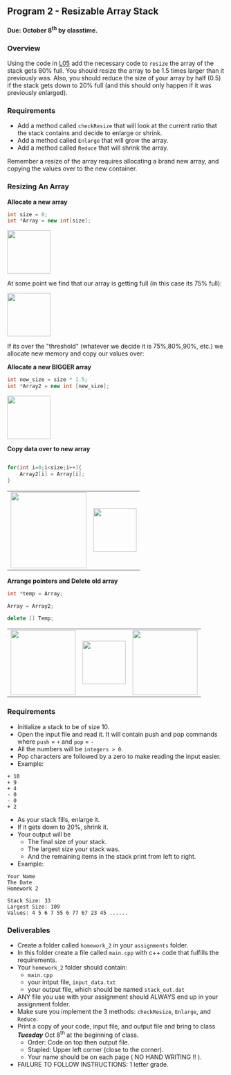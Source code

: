 ## Program 2 - Resizable Array Stack
#### Due: October 8<sup>th</sup> by classtime.

### Overview

Using the code in [L05](../../Lectures/L05/README.md) add the necessary code to `resize` the array of the stack gets 80% full. You should resize the array to be 1.5 times larger than it previously was. Also, you should reduce the size of your array by half (0.5) if the stack gets down to 20% full (and this should only happen if it was previously enlarged).

### Requirements

- Add a method called `checkResize` that will look at the current ratio that the stack contains and decide to enlarge or shrink.
- Add a method called `Enlarge` that will grow the array. 
- Add a method called `Reduce` that will shrink the array.

Remember a resize of the array requires allocating a brand new array, and copying the values over to the new container.

### Resizing An Array

**Allocate a new array**
```cpp
int size = 8;
int *Array = new int[size];
```

<img src="http://cs.msutexas.edu/~griffin/zcloud/zcloud-files/array_resizing_1b.png" width="100">


At some point we find that our array is getting full (in this case its 75% full):

<img src="http://cs.msutexas.edu/~griffin/zcloud/zcloud-files/array_resizing_2b.png" width="100">

If its over the "threshold" (whatever we decide it is 75%,80%,90%, etc.) we allocate new memory and copy our values over:

**Allocate a new BIGGER array**
```cpp
int new_size = size * 1.5;
int *Array2 = new int [new_size];

```

<img src="http://cs.msutexas.edu/~griffin/zcloud/zcloud-files/array_resizing_5b.png" width="100">


**Copy data over to new array**
```cpp

for(int i=0;i<size;i++){
    Array2[i] = Array[i];
}
```

|                                                                                       |                                                                                       |
| :-----------------------------------------------------------------------------------: | :-----------------------------------------------------------------------------------: |
| <img src="http://cs.msutexas.edu/~griffin/zcloud/zcloud-files/array_resizing_3b.png" width="175"> | <img src="http://cs.msutexas.edu/~griffin/zcloud/zcloud-files/array_resizing_4b.png" width="100"> |


**Arrange pointers and Delete old array**
```cpp
int *temp = Array;

Array = Array2;

delete [] Temp;
```

|                                                                                       |                                                                                       |                                                                                      |
| :-----------------------------------------------------------------------------------: | :-----------------------------------------------------------------------------------: |:-----------------------------------------------------------------------------------: |
| <img src="http://cs.msutexas.edu/~griffin/zcloud/zcloud-files/array_resizing_6b.png" width="150"> | <img src="http://cs.msutexas.edu/~griffin/zcloud/zcloud-files/array_resizing_7b.png" width="100"> | <img src="http://cs.msutexas.edu/~griffin/zcloud/zcloud-files/array_resizing_8b.png" width="150"> |

### Requirements

- Initialize a stack to be of size 10.
- Open the input file and read it. It will contain push and pop commands where `push` = `+` and `pop` = `-`
- All the numbers will be `integers > 0`. 
- Pop characters are followed by a zero to make reading the input easier. 
- Example:

```
+ 10
+ 9 
+ 4
- 0
- 0
+ 2
```

- As your stack fills, enlarge it.
- If it gets down to 20%, shrink it.
- Your output will be
  - The final size of your stack. 
  - The largest size your stack was.
  - And the remaining items in the stack print from left to right.
- Example:

```
Your Name
The Date
Homework 2

Stack Size: 33
Largest Size: 109
Values: 4 5 6 7 55 6 77 67 23 45 ......
```


### Deliverables

- Create a folder called `homework_2` in your `assignments` folder.
- In this folder create a file called `main.cpp` with c++ code that fulfills the requirements.
- Your `homework_2` folder should contain:
    - `main.cpp` 
    - your intput file, `input_data.txt`
    - your output file, which should be named `stack_out.dat`
- ANY file you use with your assignment should ALWAYS end up in your assignment folder. 
- Make sure you implement the 3 methods: `checkResize`, `Enlarge`, and `Reduce`.
- Print a copy of your code, input file, and output file and bring to class ___Tuesday___ Oct 8<sup>th</sup> at the beginning of class.
  - Order: Code on top then output file. 
  - Stapled: Upper left corner (close to the corner).
  - Your name should be on each page ( NO HAND WRITING !!  ).
- FAILURE TO FOLLOW INSTRUCTIONS: 1 letter grade. 
